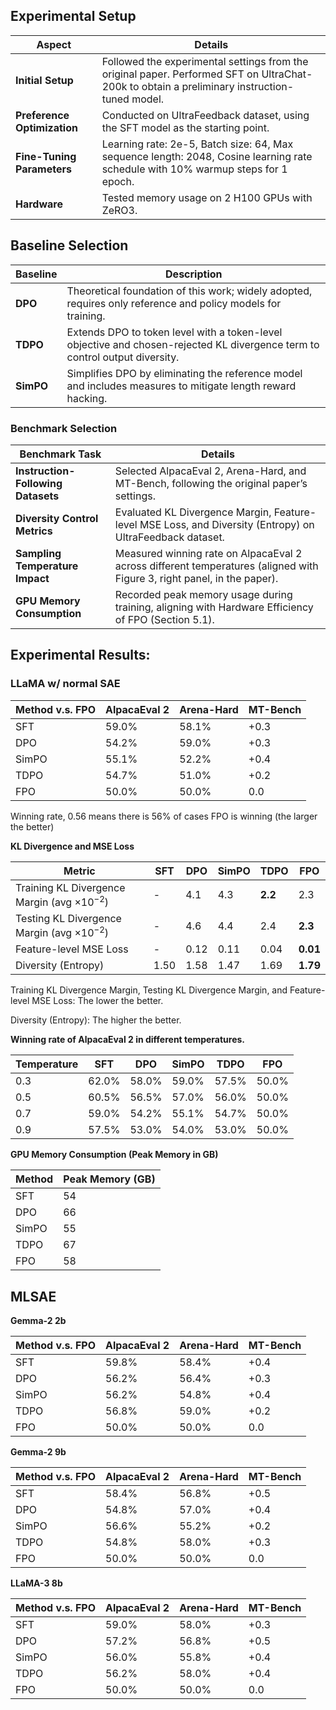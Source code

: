 
## Experimental Setup

| **Aspect**                  | **Details**                                                                                           |
|-----------------------------|-------------------------------------------------------------------------------------------------------|
| **Initial Setup**           | Followed the experimental settings from the original paper. Performed SFT on UltraChat-200k to obtain a preliminary instruction-tuned model. |
| **Preference Optimization** | Conducted on UltraFeedback dataset, using the SFT model as the starting point.                        |
| **Fine-Tuning Parameters**  | Learning rate: 2e-5, Batch size: 64, Max sequence length: 2048, Cosine learning rate schedule with 10% warmup steps for 1 epoch. |
| **Hardware**                | Tested memory usage on 2 H100 GPUs with ZeRO3.                                                       |

## Baseline Selection

| **Baseline** | **Description**                                                                                       |
|--------------|-------------------------------------------------------------------------------------------------------|
| **DPO**      | Theoretical foundation of this work; widely adopted, requires only reference and policy models for training. |
| **TDPO**     | Extends DPO to token level with a token-level objective and chosen-rejected KL divergence term to control output diversity. |
| **SimPO**    | Simplifies DPO by eliminating the reference model and includes measures to mitigate length reward hacking. |

### Benchmark Selection

| **Benchmark Task**                          | **Details**                                                                                           |
|---------------------------------------------|-------------------------------------------------------------------------------------------------------|
| **Instruction-Following Datasets**          | Selected AlpacaEval 2, Arena-Hard, and MT-Bench, following the original paper’s settings.             |
| **Diversity Control Metrics**               | Evaluated KL Divergence Margin, Feature-level MSE Loss, and Diversity (Entropy) on UltraFeedback dataset. |
| **Sampling Temperature Impact**             | Measured winning rate on AlpacaEval 2 across different temperatures (aligned with Figure 3, right panel, in the paper). |
| **GPU Memory Consumption**                  | Recorded peak memory usage during training, aligning with Hardware Efficiency of FPO (Section 5.1).   |


## Experimental Results:

### LLaMA w/ normal SAE

| Method v.s. FPO | AlpacaEval 2 | Arena-Hard | MT-Bench |
| --- | --- | --- | --- |
| SFT | 59.0% | 58.1% | +0.3 |
| DPO | 54.2% | 59.0% | +0.3 |
| SimPO | 55.1% | 52.2% | +0.4 |
| TDPO | 54.7% | 51.0% | +0.2 |
| FPO | 50.0% | 50.0% | 0.0 |

Winning rate, 0.56 means there is 56% of cases FPO is winning (the larger the better)

**KL Divergence and MSE Loss**

| Metric | SFT | DPO | SimPO | TDPO | FPO |
| --- | --- | --- | --- | --- | --- |
| Training KL Divergence Margin (avg $\times 10^{-2}$) | - | 4.1 | 4.3 | **2.2** | 2.3 |
| Testing KL Divergence Margin (avg $\times 10^{-2}$) | - | 4.6 | 4.4 | 2.4 | **2.3** |
| Feature-level MSE Loss | - | 0.12 | 0.11 | 0.04 | **0.01** |
| Diversity (Entropy) | 1.50 | 1.58 | 1.47 | 1.69 | **1.79** |

Training KL Divergence Margin, Testing KL Divergence Margin, and Feature-level MSE Loss: The lower the better.

Diversity (Entropy): The higher the better.

**Winning rate of AlpacaEval 2 in different temperatures.**

| Temperature | SFT | DPO | SimPO | TDPO | FPO |
| --- | --- | --- | --- | --- | --- |
| 0.3 | 62.0% | 58.0% | 59.0% | 57.5% | 50.0% |
| 0.5 | 60.5% | 56.5% | 57.0% | 56.0% | 50.0% |
| 0.7 | 59.0% | 54.2% | 55.1% | 54.7% | 50.0% |
| 0.9 | 57.5% | 53.0% | 54.0% | 53.0% | 50.0% |


**GPU Memory Consumption (Peak Memory in GB)**

| Method | Peak Memory (GB) |
| --- | --- |
| SFT | 54 |
| DPO | 66 |
| SimPO | 55 |
| TDPO | 67 |
| FPO | 58 |

## MLSAE

**Gemma-2 2b** 

| Method v.s. FPO | AlpacaEval 2 | Arena-Hard | MT-Bench |
| --- | --- | --- | --- |
| SFT | 59.8% | 58.4% | +0.4 |
| DPO | 56.2% | 56.4% | +0.3 |
| SimPO | 56.2% | 54.8% | +0.4 |
| TDPO | 56.8% | 59.0% | +0.2 |
| FPO | 50.0% | 50.0% | 0.0 |

**Gemma-2 9b** 

| Method v.s. FPO | AlpacaEval 2 | Arena-Hard | MT-Bench |
| --- | --- | --- | --- |
| SFT | 58.4% | 56.8% | +0.5 |
| DPO | 54.8% | 57.0% | +0.4 |
| SimPO | 56.6% | 55.2% | +0.2 |
| TDPO | 54.8% | 58.0% | +0.3 |
| FPO | 50.0% | 50.0% | 0.0 |

**LLaMA-3 8b** 

| Method v.s. FPO | AlpacaEval 2 | Arena-Hard | MT-Bench |
| --- | --- | --- | --- |
| SFT | 59.0% | 58.0% | +0.3 |
| DPO | 57.2% | 56.8% | +0.5 |
| SimPO | 56.0% | 55.8% | +0.4 |
| TDPO | 56.2% | 58.0% | +0.4 |
| FPO | 50.0% | 50.0% | 0.0 |
